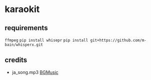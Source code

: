 # karaokit

## requirements

`ffmpeg`
`pip install whisepr`
`pip install git+https://github.com/m-bain/whisperx.git`

## credits

- ja_song.mp3
[BGMusic](https://bgmusic.jp/freevocaloid/vocaloid2/)